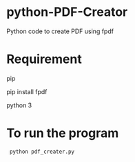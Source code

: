 # python-PDF-Creator
Python code to create PDF using fpdf

# Requirement
pip

pip install fpdf

python 3

# To run the program

``` python pdf_creater.py```
